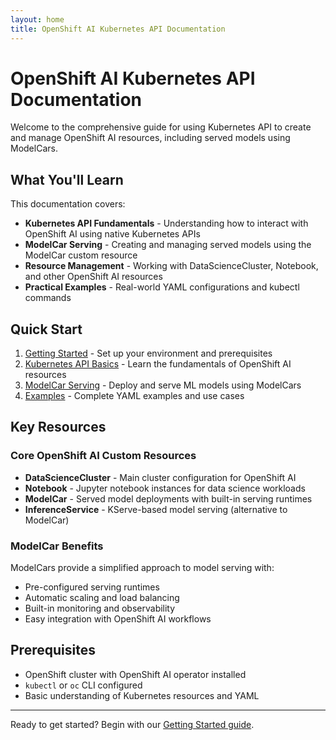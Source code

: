 ```yaml
---
layout: home
title: OpenShift AI Kubernetes API Documentation
---
```


# OpenShift AI Kubernetes API Documentation

Welcome to the comprehensive guide for using Kubernetes API to create and manage OpenShift AI resources, including served models using ModelCars.

## What You'll Learn

This documentation covers:

- **Kubernetes API Fundamentals** - Understanding how to interact with OpenShift AI using native Kubernetes APIs
- **ModelCar Serving** - Creating and managing served models using the ModelCar custom resource
- **Resource Management** - Working with DataScienceCluster, Notebook, and other OpenShift AI resources
- **Practical Examples** - Real-world YAML configurations and kubectl commands

## Quick Start

1. [Getting Started](docs/getting-started) - Set up your environment and prerequisites
2. [Kubernetes API Basics](docs/kubernetes-api) - Learn the fundamentals of OpenShift AI resources
3. [ModelCar Serving](docs/modelcar-serving) - Deploy and serve ML models using ModelCars
4. [Examples](docs/examples) - Complete YAML examples and use cases

## Key Resources

### Core OpenShift AI Custom Resources

- **DataScienceCluster** - Main cluster configuration for OpenShift AI
- **Notebook** - Jupyter notebook instances for data science workloads
- **ModelCar** - Served model deployments with built-in serving runtimes
- **InferenceService** - KServe-based model serving (alternative to ModelCar)

### ModelCar Benefits

ModelCars provide a simplified approach to model serving with:
- Pre-configured serving runtimes
- Automatic scaling and load balancing
- Built-in monitoring and observability
- Easy integration with OpenShift AI workflows

## Prerequisites

- OpenShift cluster with OpenShift AI operator installed
- `kubectl` or `oc` CLI configured
- Basic understanding of Kubernetes resources and YAML

---

Ready to get started? Begin with our [Getting Started guide](docs/getting-started).